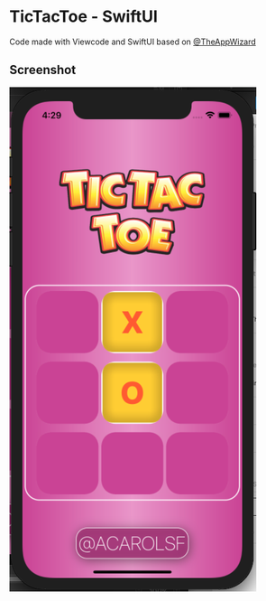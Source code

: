 # TicTacToe - SwiftUI

Code made with Viewcode and SwiftUI based on [@TheAppWizard](https://github.com/TheAppWizard/TicTacToeSwiftUI)

## Screenshot
![Screenshot of TicTacToe game](https://github.com/acarolsf/tictactoe-swiftui/blob/main/TicTacToe.png?raw=true)
